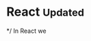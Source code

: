 <head>
  <link 
      rel="stylesheet" 
      type="text/css" 
      media="all" 
      href="../boilerplate/color"/>
  <link 
      rel="stylesheet" 
      type="text/css" 
      media="all" 
      href="../boilerplate/CSS.css"/>
    <link 
      href="https://fonts.googleapis.com/css?family=Fira+Mono:500&display=swap" 
      rel="stylesheet">
    <script src="https://code.jquery.com/jquery-3.5.1.min.js" integrity="sha256-9/aliU8dGd2tb6OSsuzixeV4y/faTqgFtohetphbbj0=" crossorigin="anonymous"></script>
<style> 
</style>
</head>    

# <span class="react">React</span> <small>Updated</small>
 */
In <span class="react">React</span> we 